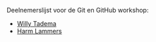 Deelnemerslijst voor de Git en GitHub workshop:
* [Willy Tadema](deelnemers/willy-tadema.md)
* [Harm Lammers](deelnemers/harm-lammers.md)